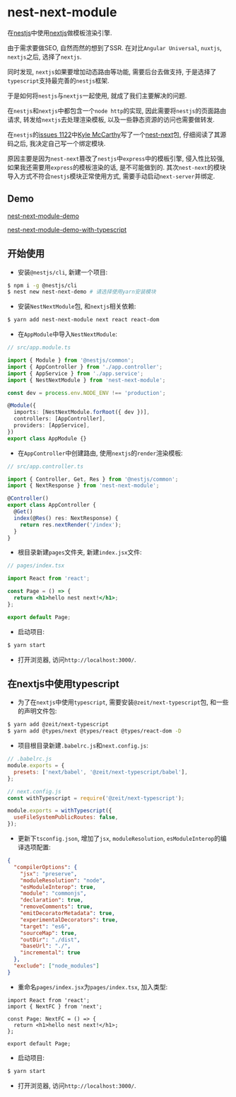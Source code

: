 # nest-next-module

在[nestjs](https://nestjs.com)中使用[nextjs](https://nextjs.org)做模板渲染引擎.

由于需求要做SEO, 自然而然的想到了SSR. 在对比`Angular Universal`, `nuxtjs`, `nextjs`之后, 选择了`nextjs`.

同时发现, `nextjs`如果要增加动态路由等功能, 需要后台去做支持, 于是选择了`typescript`支持最完善的`nestjs`框架.

于是如何将`nestjs`与`nextjs`一起使用, 就成了我们主要解决的问题.

在`nestjs`和`nextjs`中都包含一个`node http`的实现, 因此需要将`nestjs`的页面路由请求, 转发给`nextjs`去处理渲染模板, 以及一些静态资源的访问也需要做转发.

在`nestjs`的[issues 1122](https://github.com/nestjs/nest/issues/1122)中[Kyle McCarthy](https://github.com/kyle-mccarthy)写了一个[nest-next](https://github.com/kyle-mccarthy/nest-next)包, 仔细阅读了其源码之后, 我决定自己写一个绑定模块.

原因主要是因为`nest-next`篡改了`nestjs`中`express`中的模板引擎, 侵入性比较强, 如果我还需要用`express`的模板渲染的话, 是不可能做到的. 其次`nest-next`的模块导入方式不符合`nestjs`模块正常使用方式, 需要手动启动`next-server`并绑定.

## Demo

[nest-next-module-demo](https://github.com/ananiy/nest-next-module-demo)

[nest-next-module-demo-with-typescript](https://github.com/ananiy/nest-next-module-demo/tree/using-typescript)

## 开始使用


- 安装`@nestjs/cli`, 新建一个项目:

```bash
$ npm i -g @nestjs/cli
$ nest new nest-next-demo # 请选择使用yarn安装模块
```

- 安装`NestNextModule`包, 和`nextjs`相关依赖:

```bash
$ yarn add nest-next-module next react react-dom
```

- 在`AppModule`中导入`NestNextModule`:

```ts
// src/app.module.ts

import { Module } from '@nestjs/common';
import { AppController } from './app.controller';
import { AppService } from './app.service';
import { NestNextModule } from 'nest-next-module';

const dev = process.env.NODE_ENV !== 'production';

@Module({
  imports: [NestNextModule.forRoot({ dev })],
  controllers: [AppController],
  providers: [AppService],
})
export class AppModule {}
```

- 在`AppController`中创建路由, 使用`nextjs`的`render`渲染模板:

```ts
// src/app.controller.ts

import { Controller, Get, Res } from '@nestjs/common';
import { NextResponse } from 'nest-next-module';

@Controller()
export class AppController {
  @Get()
  index(@Res() res: NextResponse) {
    return res.nextRender('/index');
  }
}
```

- 根目录新建`pages`文件夹, 新建`index.jsx`文件:

```jsx
// pages/index.tsx

import React from 'react';

const Page = () => {
  return <h1>hello nest next!</h1>;
};

export default Page;
```

- 启动项目:

```bash
$ yarn start
```

- 打开浏览器, 访问`http://localhost:3000/`.

## 在nextjs中使用typescript

- 为了在`nextjs`中使用`typescript`, 需要安装`@zeit/next-typescript`包, 和一些的声明文件包:

```bash
$ yarn add @zeit/next-typescript
$ yarn add @types/next @types/react @types/react-dom -D
```

- 项目根目录新建`.babelrc.js`和`next.config.js`:

```js
// .babelrc.js
module.exports = {
  presets: ['next/babel', '@zeit/next-typescript/babel'],
};

// next.config.js
const withTypescript = require('@zeit/next-typescript');

module.exports = withTypescript({
  useFileSystemPublicRoutes: false,
});
```

- 更新下`tsconfig.json`, 增加了`jsx`, `moduleResolution`, `esModuleInterop`的编译选项配置:

```json
{
  "compilerOptions": {
    "jsx": "preserve",
    "moduleResolution": "node",
    "esModuleInterop": true,
    "module": "commonjs",
    "declaration": true,
    "removeComments": true,
    "emitDecoratorMetadata": true,
    "experimentalDecorators": true,
    "target": "es6",
    "sourceMap": true,
    "outDir": "./dist",
    "baseUrl": "./",
    "incremental": true
  },
  "exclude": ["node_modules"]
}
```

- 重命名`pages/index.jsx`为`pages/index.tsx`, 加入类型:

```tsx
import React from 'react';
import { NextFC } from 'next';

const Page: NextFC = () => {
  return <h1>hello nest next!</h1>;
};

export default Page;
```

- 启动项目:

```bash
$ yarn start
```

- 打开浏览器, 访问`http://localhost:3000/`.

